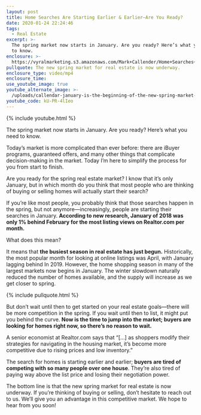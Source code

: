 ```yaml
---
layout: post
title: Home Searches Are Starting Earlier & Earlier—Are You Ready?
date: 2020-01-24 22:24:46
tags:
  - Real Estate
excerpt: >-
  The spring market now starts in January. Are you ready? Here’s what you need
  to know.
enclosure: >-
  https://vyralmarketing.s3.amazonaws.com/Mark+Callender/Home+Searches+Are+Starting+Earlier+%26+EarlierAre+You+Ready_.mp4
pullquote: The new spring market for real estate is now underway.
enclosure_type: video/mp4
enclosure_time:
use_youtube_image: true
youtube_alternate_image: >-
  /uploads/callendar-january-is-the-beginning-of-the-new-spring-market-youtube.jpg
youtube_code: kU-PR-4lIeo
---
```


{% include youtube.html %}

The spring market now starts in January. Are you ready? Here’s what you need to know.

Today’s market is more complicated than ever before: there are iBuyer programs, guaranteed offers, and many other things that complicate decision-making in the market. Today I’m here to simplify the process for you from start to finish.

Are you ready for the spring real estate market? I know that it’s only January, but in which month do you think that most people who are thinking of buying or selling homes will actually start their search?

If you’re like most people, you probably think that those searches happen in the spring, but not anymore—increasingly, people are starting their searches in January. **According to new research, January of 2018 was only 1% behind February for the most listing views on Realtor.com per month.**

What does this mean?

It means that **the busiest season in real estate has just begun.** Historically, the most popular month for looking at online listings was April, with January lagging behind In 2019. However, the home shopping season in many of the largest markets now begins in January. The winter slowdown naturally reduced the number of homes available, and the supply will increase as we get closer to spring.

{% include pullquote.html %}

But don’t wait until then to get started on your real estate goals—there will be more competition in the spring. If you wait until then to list, it might put you behind the curve. **Now is the time to jump into the market; buyers are looking for homes right now, so there’s no reason to wait.**

A senior economist at Realtor.com says that “\[...\] as shoppers modify their strategies for navigating in the housing market, it’s become more competitive due to rising prices and low inventory.”

The search for homes is starting earlier and earlier; **buyers are tired of competing with so many people over one house**. They’re also tired of paying way above the list price and losing their negotiation power.

The bottom line is that the new spring market for real estate is now underway. If you’re thinking of buying or selling, don’t hesitate to reach out to us. We’ll give you an advantage in this competitive market. We hope to hear from you soon\!